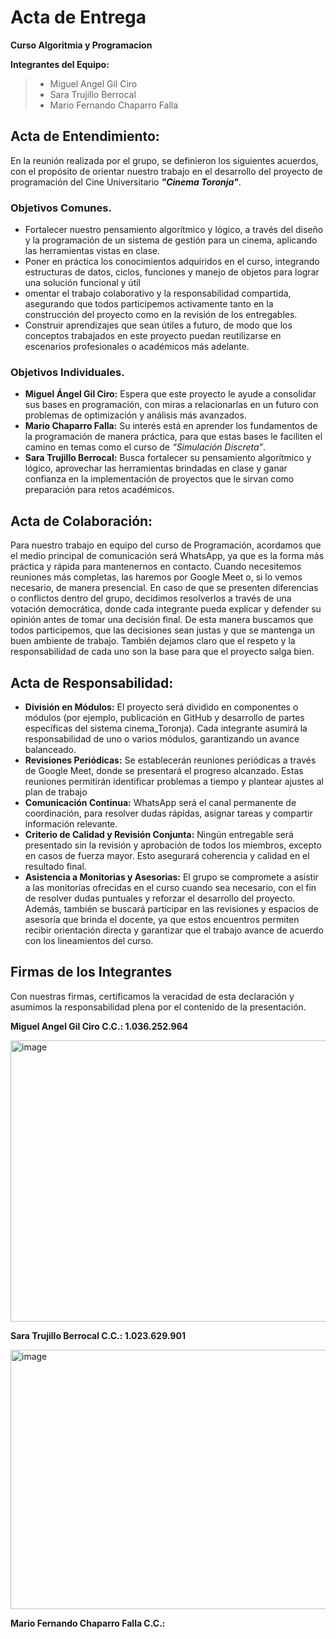 # Acta de Entrega 
**Curso Algoritmia y Programacion**

**Integrantes del Equipo:**
>*  Miguel Angel Gil Ciro
>*  Sara Trujillo Berrocal
>*  Mario Fernando Chaparro Falla

## Acta de Entendimiento:
En la reunión realizada por el grupo, se definieron los siguientes acuerdos, con el propósito de orientar nuestro trabajo en el desarrollo del proyecto de programación del Cine Universitario ***"Cinema Toronja"***.

### Objetivos Comunes.
*  Fortalecer nuestro pensamiento algorítmico y lógico, a través del diseño y la programación de un sistema de gestión para un cinema, aplicando las herramientas vistas en clase.
*  Poner en práctica los conocimientos adquiridos en el curso, integrando estructuras de datos, ciclos, funciones y manejo de objetos para lograr una solución funcional y útil
*   omentar el trabajo colaborativo y la responsabilidad compartida, asegurando que todos participemos activamente tanto en la construcción del proyecto como en la revisión de los entregables.
*  Construir aprendizajes que sean útiles a futuro, de modo que los conceptos trabajados en este proyecto puedan reutilizarse en escenarios profesionales o académicos más adelante.

### Objetivos Individuales.
*  **Miguel Ángel Gil Ciro:**
Espera que este proyecto le ayude a consolidar sus bases en programación, con miras a relacionarlas en un futuro con problemas de optimización y análisis más avanzados.
*  **Mario Chaparro Falla:**
Su interés está en aprender los fundamentos de la programación de manera práctica, para que estas bases le faciliten el camino en temas como el curso de *“Simulación Discreta”*.
*  **Sara Trujillo Berrocal:**
Busca fortalecer su pensamiento algorítmico y lógico, aprovechar las herramientas brindadas en clase y ganar confianza en la implementación de proyectos que le sirvan como preparación para retos académicos.

## Acta de Colaboración:
Para nuestro trabajo en equipo del curso de Programación, acordamos que el medio principal de comunicación será WhatsApp, ya que es la forma más práctica y rápida para mantenernos en contacto. Cuando necesitemos reuniones más completas, las haremos por Google Meet o, si lo vemos necesario, de manera presencial. En caso de que se presenten diferencias o conflictos dentro del grupo, decidimos resolverlos a través de una votación democrática, donde cada integrante pueda explicar y defender su opinión antes de tomar una decisión final. De esta manera buscamos que todos participemos, que las decisiones sean justas y que se mantenga un buen ambiente de trabajo. También dejamos claro que el respeto y la responsabilidad de cada uno son la base para que el proyecto salga bien.

## Acta de Responsabilidad: 
*  **División en Módulos:**
El proyecto será dividido en componentes o módulos (por ejemplo, publicación en GitHub y desarrollo de partes específicas del sistema cinema_Toronja). Cada integrante asumirá la responsabilidad de uno o varios módulos, garantizando un avance balanceado.
*  **Revisiones Periódicas:**
Se establecerán reuniones periódicas a través de Google Meet, donde se presentará el progreso alcanzado. Estas reuniones permitirán identificar problemas a tiempo y plantear ajustes al plan de trabajo
*  **Comunicación Continua:**
WhatsApp será el canal permanente de coordinación, para resolver dudas rápidas, asignar tareas y compartir información relevante.
*  **Criterio de Calidad y Revisión Conjunta:**
Ningún entregable será presentado sin la revisión y aprobación de todos los miembros, excepto en casos de fuerza mayor. Esto asegurará coherencia y calidad en el resultado final.
*  **Asistencia a Monitorias y Asesorias:**
El grupo se compromete a asistir a las monitorías ofrecidas en el curso cuando sea necesario, con el fin de resolver dudas puntuales y reforzar el desarrollo del proyecto. Además, también se buscará participar en las revisiones y espacios de asesoría que brinda el docente, ya que estos encuentros permiten recibir orientación directa y garantizar que el trabajo avance de acuerdo con los lineamientos del curso.

## Firmas de los Integrantes
Con nuestras firmas, certificamos la veracidad de esta declaración y asumimos la responsabilidad plena por el contenido de la presentación.

**Miguel Angel Gil Ciro
C.C.: 1.036.252.964** 

<img width="832" height="450" alt="image" src="https://github.com/user-attachments/assets/87bcbc17-39e9-491a-bf50-549377bda058" />

**Sara Trujillo Berrocal
C.C.: 1.023.629.901**

<img width="679" height="415" alt="image" src="https://github.com/user-attachments/assets/9fc9d2d5-141b-4398-a0f9-f1d9f12d1b70" />

**Mario Fernando Chaparro Falla
C.C.:**





